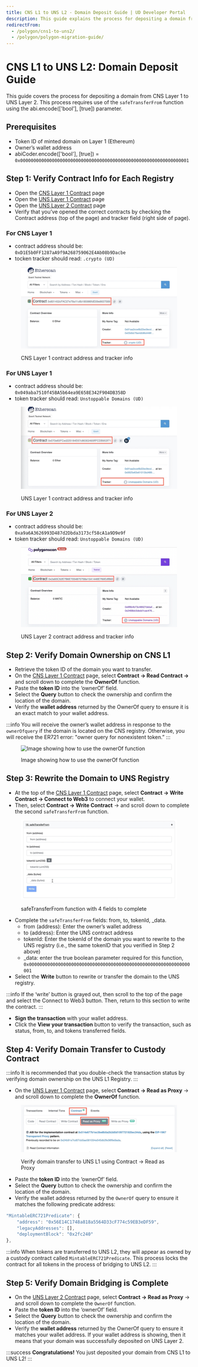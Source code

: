 ```yaml
---
title: CNS L1 to UNS L2 - Domain Deposit Guide | UD Developer Portal
description: This guide explains the process for depositing a domain from CNS Layer 1 (Ethereum) registry to the UNS Layer 2 (Polygon) registry.
redirectFrom:
  - /polygon/cns1-to-uns2/
  - /polygon/polygon-migration-guide/
---
```


# CNS L1 to UNS L2: Domain Deposit Guide

This guide covers the process for depositing a domain from CNS Layer 1 to UNS Layer 2. This process requires use of the `safeTransferFrom` function using the abi.encode(['bool'], [true]) parameter.

## Prerequisites
* Token ID of minted domain on Layer 1 (Ethereum)
* Owner’s wallet address
* abiCoder.encode(['bool'], [true]) = `0x0000000000000000000000000000000000000000000000000000000000000001`

## Step 1: Verify Contract Info for Each Registry
* Open the [CNS Layer 1 Contract](https://etherscan.io/address/0xD1E5b0FF1287aA9f9A268759062E4Ab08b9Dacbe) page
* Open the [UNS Layer 1 Contract](https://etherscan.io/address/0x049aba7510f45BA5b64ea9E658E342F904DB358D) page
* Open the [UNS Layer 2 Contract](https://polygonscan.com/address/0xa9a6A3626993D487d2Dbda3173cf58cA1a9D9e9f) page
* Verify that you’ve opened the correct contracts by checking the Contract address (top of the page) and tracker field (right side of page).

### For CNS Layer 1
* contract address should be: `0xD1E5b0FF1287aA9f9A268759062E4Ab08b9Dacbe`
* tocken tracker should read: `.crypto (UD)`

<figure>

![CNS Layer 1 contract address and tracker info](/images/cns-contract-verify.png)

<figcaption>CNS Layer 1 contract address and tracker info</figcaption>
</figure>

### For UNS Layer 1
* contract address should be: `0x049aba7510f45BA5b64ea9E658E342F904DB358D`
* token tracker should read: `Unstoppable Domains (UD)`

<figure>

![UNS Layer 1 contract address and tracker info](/images/uns-contract-verify.png)

<figcaption>UNS Layer 1 contract address and tracker info</figcaption>
</figure>

### For UNS Layer 2
* contract address should be: `0xa9a6A3626993D487d2Dbda3173cf58cA1a9D9e9f`
* token tracker should read: `Unstoppable Domains (UD)`

<figure>

![UNS Layer 2 contract address and tracker info](/images/uns-L2-contract-verify.png)

<figcaption>UNS Layer 2 contract address and tracker info</figcaption>
</figure>

## Step 2: Verify Domain Ownership on CNS L1
* Retrieve the token ID of the domain you want to transfer.
* On the [CNS Layer 1 Contract](https://etherscan.io/address/0xD1E5b0FF1287aA9f9A268759062E4Ab08b9Dacbe) page, select **Contract -> Read Contract ->** and scroll down to complete the **OwnerOf** function.
* Paste the **token ID** into the ‘ownerOf’ field.
* Select the **Query** button to check the ownership and confirm the location of the domain.
* Verify the **wallet address** returned by the OwnerOf query to ensure it is an exact match to your wallet address.

:::info
You will receive the owner’s wallet address in response to the `ownerOfquery` if the domain is located on the CNS registry. Otherwise, you will receive the ER721 error: "owner query for nonexistent token.”
:::

<figure>

![Image showing how to use the ownerOf function](/images/cnsL1-to-unsL1_small.png)

<figcaption>Image showing how to use the ownerOf function</figcaption>
</figure>

## Step 3: Rewrite the Domain to UNS Registry
* At the top of the [CNS Layer 1 Contract](https://etherscan.io/address/0xD1E5b0FF1287aA9f9A268759062E4Ab08b9Dacbe) page, select **Contract -> Write Contract -> Connect to Web3** to connect your wallet.
* Then, select **Contract -> Write Contract** -> and scroll down to complete the second `safeTransferFrom` function.

<figure>

![safeTransferFrom function with 4 fields to complete](/images/cns-safe-transfer-option2.png)

<figcaption>safeTransferFrom function with 4 fields to complete</figcaption>
</figure>

* Complete the `safeTransferFrom` fields: from, to, tokenId, _data.
    * from (address): Enter the owner’s wallet address
    * to (address): Enter the UNS contract address
    * tokenId: Enter the tokenId of the domain you want to rewrite to the UNS registry (i.e., the same tokenID that you verified in Step 2 above)
    * _data: enter the true boolean parameter required for this function, `0x0000000000000000000000000000000000000000000000000000000000000001`
* Select the **Write** button to rewrite or transfer the domain to the UNS registry.

:::info
If the ‘write’ button is grayed out, then scroll to the top of the page and select the Connect to Web3 button. Then, return to this section to write the contract.
:::

* **Sign the transaction** with your wallet address.
* Click the **View your transaction** button to verify the transaction, such as status, from, to, and tokens transferred fields.

## Step 4: Verify Domain Transfer to Custody Contract
:::info
It is recommended that you double-check the transaction status by verifying domain ownership on the UNS L1 Registry.
:::

* On the [UNS Layer 1 Contract](https://etherscan.io/address/0x049aba7510f45BA5b64ea9E658E342F904DB358D) page, select **Contract -> Read as Proxy** -> and scroll down to complete the **OwnerOf** function.

<figure>

![Verify domain transfer to UNS L1 using Contract -> Read as Proxy](/images/uns-L1-check-owner.png)

<figcaption>Verify domain transfer to UNS L1 using Contract -> Read as Proxy</figcaption>
</figure>

* Paste the **token ID** into the ‘ownerOf’ field.
* Select the **Query** button to check the ownership and confirm the location of the domain.
* Verify the wallet address returned by the `OwnerOf` query to ensure it matches the following predicate address:

```javascript
"MintableERC721Predicate": {
    "address": "0x56E14C1748a818a5564D33cF774c59EB3eDF59",
    "legacyAddresses": [],
    "deploymentBlock": "0x2fc240"
},
```

:::info
When tokens are transferred to UNS L2, they will appear as owned by a custody contract called `MintableERC721Predicate`. This process locks the contract for all tokens in the process of bridging to UNS L2.
:::

## Step 5: Verify Domain Bridging is Complete
* On the [UNS Layer 2 Contract](https://polygonscan.com/address/0xa9a6A3626993D487d2Dbda3173cf58cA1a9D9e9f) page, select **Contract -> Read as Proxy** -> and scroll down to complete the `OwnerOf` function.
* Paste the **token ID** into the ‘ownerOf’ field.
* Select the **Query** button to check the ownership and confirm the location of the domain.
* Verify the **wallet address** returned by the OwnerOf query to ensure it matches your wallet address. If your wallet address is showing, then it means that your domain was successfully deposited on UNS Layer 2.

:::success
**Congratulations!** You just deposited your domain from CNS L1 to UNS L2!
:::

